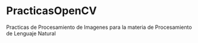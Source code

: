 # PracticasOpenCV
 Practicas de Procesamiento de Imagenes para la materia de Procesamiento de Lenguaje Natural
